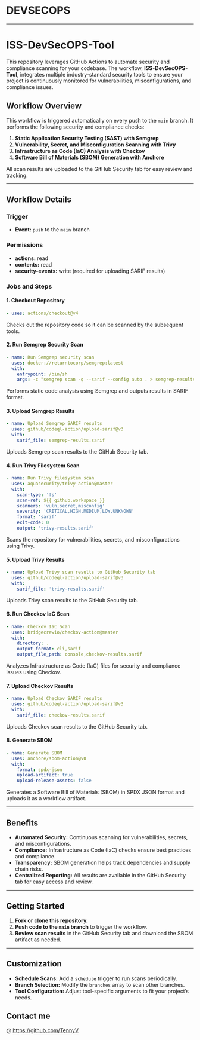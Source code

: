 # DEVSECOPS

---

# ISS-DevSecOPS-Tool

This repository leverages GitHub Actions to automate security and compliance scanning for your codebase. The workflow, **ISS-DevSecOPS-Tool**, integrates multiple industry-standard security tools to ensure your project is continuously monitored for vulnerabilities, misconfigurations, and compliance issues.

## Workflow Overview

This workflow is triggered automatically on every push to the `main` branch. It performs the following security and compliance checks:

1. **Static Application Security Testing (SAST) with Semgrep**
2. **Vulnerability, Secret, and Misconfiguration Scanning with Trivy**
3. **Infrastructure as Code (IaC) Analysis with Checkov**
4. **Software Bill of Materials (SBOM) Generation with Anchore**

All scan results are uploaded to the GitHub Security tab for easy review and tracking.

---

## Workflow Details

### Trigger

- **Event:** `push` to the `main` branch

### Permissions

- **actions:** read
- **contents:** read
- **security-events:** write (required for uploading SARIF results)

### Jobs and Steps

#### 1. Checkout Repository

```yaml
- uses: actions/checkout@v4
```
Checks out the repository code so it can be scanned by the subsequent tools.

#### 2. Run Semgrep Security Scan

```yaml
- name: Run Semgrep security scan
  uses: docker://returntocorp/semgrep:latest
  with:
    entrypoint: /bin/sh
    args: -c "semgrep scan -q --sarif --config auto . > semgrep-results.sarif"
```
Performs static code analysis using Semgrep and outputs results in SARIF format.

#### 3. Upload Semgrep Results

```yaml
- name: Upload Semgrep SARIF results
  uses: github/codeql-action/upload-sarif@v3
  with:
    sarif_file: semgrep-results.sarif
```
Uploads Semgrep scan results to the GitHub Security tab.

#### 4. Run Trivy Filesystem Scan

```yaml
- name: Run Trivy filesystem scan
  uses: aquasecurity/trivy-action@master
  with:
    scan-type: 'fs'
    scan-ref: ${{ github.workspace }}
    scanners: 'vuln,secret,misconfig'
    severity: 'CRITICAL,HIGH,MEDIUM,LOW,UNKNOWN'
    format: 'sarif'
    exit-code: 0
    output: 'trivy-results.sarif'
```
Scans the repository for vulnerabilities, secrets, and misconfigurations using Trivy.

#### 5. Upload Trivy Results

```yaml
- name: Upload Trivy scan results to GitHub Security tab
  uses: github/codeql-action/upload-sarif@v3
  with:
    sarif_file: 'trivy-results.sarif'
```
Uploads Trivy scan results to the GitHub Security tab.

#### 6. Run Checkov IaC Scan

```yaml
- name: Checkov IaC Scan
  uses: bridgecrewio/checkov-action@master
  with:
    directory: .
    output_format: cli,sarif
    output_file_path: console,checkov-results.sarif
```
Analyzes Infrastructure as Code (IaC) files for security and compliance issues using Checkov.

#### 7. Upload Checkov Results

```yaml
- name: Upload Checkov SARIF results
  uses: github/codeql-action/upload-sarif@v3
  with:
    sarif_file: checkov-results.sarif
```
Uploads Checkov scan results to the GitHub Security tab.

#### 8. Generate SBOM

```yaml
- name: Generate SBOM
  uses: anchore/sbom-action@v0
  with:
    format: spdx-json  
    upload-artifact: true 
    upload-release-assets: false
```
Generates a Software Bill of Materials (SBOM) in SPDX JSON format and uploads it as a workflow artifact.

---

## Benefits

- **Automated Security:** Continuous scanning for vulnerabilities, secrets, and misconfigurations.
- **Compliance:** Infrastructure as Code (IaC) checks ensure best practices and compliance.
- **Transparency:** SBOM generation helps track dependencies and supply chain risks.
- **Centralized Reporting:** All results are available in the GitHub Security tab for easy access and review.

---

## Getting Started

1. **Fork or clone this repository.**
2. **Push code to the `main` branch** to trigger the workflow.
3. **Review scan results** in the GitHub Security tab and download the SBOM artifact as needed.

---

## Customization

- **Schedule Scans:** Add a `schedule` trigger to run scans periodically.
- **Branch Selection:** Modify the `branches` array to scan other branches.
- **Tool Configuration:** Adjust tool-specific arguments to fit your project’s needs.

## Contact me
@ https://github.com/TennyV 


